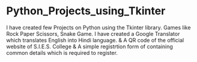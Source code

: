 # Python_Projects_using_Tkinter
I have created few Projects on Python using the Tkinter library.
Games like Rock Paper Scissors, Snake Game.
I have created a Google Translator which translates English into Hindi language. &
A QR code of the official website of S.I.E.S. College &
A simple registrtion form of containing common details which is required to register.
